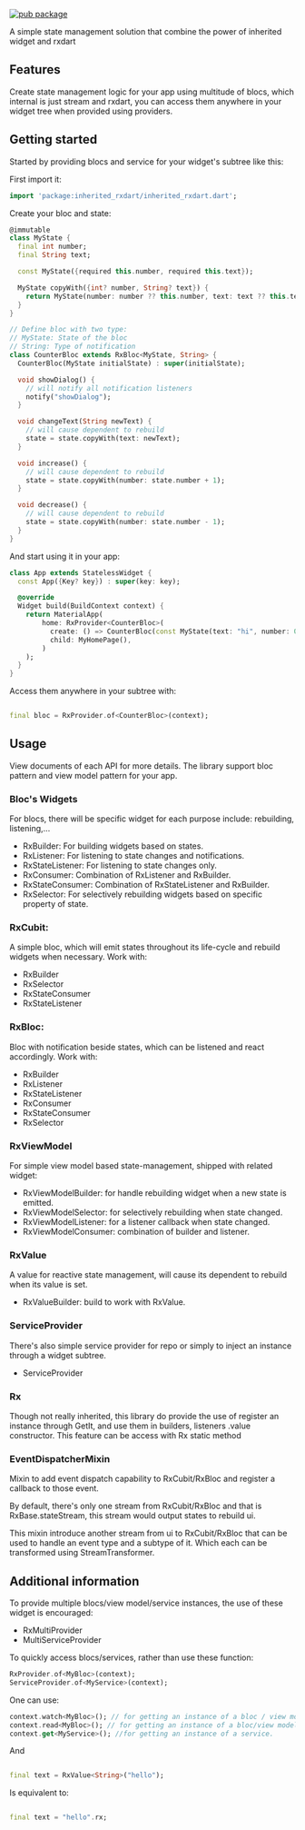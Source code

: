 <!-- 
This README describes the package. If you publish this package to pub.dev,
this README's contents appear on the landing page for your package.

For information about how to write a good package README, see the guide for
[writing package pages](https://dart.dev/guides/libraries/writing-package-pages). 

For general information about developing packages, see the Dart guide for
[creating packages](https://dart.dev/guides/libraries/create-library-packages)
and the Flutter guide for
[developing packages and plugins](https://flutter.dev/developing-packages). 
-->

[![pub package](https://img.shields.io/pub/v/inherited_rxdart?color=green&include_prereleases&style=plastic)](https://pub.dev/packages/inherited_rxdart)

A simple state management solution that combine the power of inherited widget and rxdart

## Features

Create state management logic for your app using multitude of blocs, which internal is just stream
and rxdart, you can access them anywhere in your widget tree when provided using providers.

## Getting started

Started by providing blocs and service for your widget's subtree like this:

First import it:

```dart
import 'package:inherited_rxdart/inherited_rxdart.dart';
```

Create your bloc and state:

```dart
@immutable
class MyState {
  final int number;
  final String text;

  const MyState({required this.number, required this.text});

  MyState copyWith({int? number, String? text}) {
    return MyState(number: number ?? this.number, text: text ?? this.text);
  }
}

// Define bloc with two type:
// MyState: State of the bloc
// String: Type of notification
class CounterBloc extends RxBloc<MyState, String> {
  CounterBloc(MyState initialState) : super(initialState);

  void showDialog() {
    // will notify all notification listeners
    notify("showDialog");
  }

  void changeText(String newText) {
    // will cause dependent to rebuild
    state = state.copyWith(text: newText);
  }

  void increase() {
    // will cause dependent to rebuild
    state = state.copyWith(number: state.number + 1);
  }

  void decrease() {
    // will cause dependent to rebuild
    state = state.copyWith(number: state.number - 1);
  }
}
```

And start using it in your app:

```dart
class App extends StatelessWidget {
  const App({Key? key}) : super(key: key);

  @override
  Widget build(BuildContext context) {
    return MaterialApp(
        home: RxProvider<CounterBloc>(
          create: () => CounterBloc(const MyState(text: "hi", number: 0)),
          child: MyHomePage(),
        )
    );
  }
}
```

Access them anywhere in your subtree with:

```dart

final bloc = RxProvider.of<CounterBloc>(context);
```

## Usage

View documents of each API for more details. The library support bloc pattern and view model pattern
for your app.

### Bloc's Widgets

For blocs, there will be specific widget for each purpose include: rebuilding, listening,...

- RxBuilder: For building widgets based on states.
- RxListener: For listening to state changes and notifications.
- RxStateListener: For listening to state changes only.
- RxConsumer: Combination of RxListener and RxBuilder.
- RxStateConsumer: Combination of RxStateListener and RxBuilder.
- RxSelector: For selectively rebuilding widgets based on specific property of state.

### RxCubit:

A simple bloc, which will emit states throughout its life-cycle and rebuild widgets when necessary.
Work with:

- RxBuilder
- RxSelector
- RxStateConsumer
- RxStateListener

### RxBloc:

Bloc with notification beside states, which can be listened and react accordingly. Work with:

- RxBuilder
- RxListener
- RxStateListener
- RxConsumer
- RxStateConsumer
- RxSelector

### RxViewModel

For simple view model based state-management, shipped with related widget:

- RxViewModelBuilder: for handle rebuilding widget when a new state is emitted.
- RxViewModelSelector: for selectively rebuilding when state changed.
- RxViewModelListener: for a listener callback when state changed.
- RxViewModelConsumer: combination of builder and listener.

### RxValue

A value for reactive state management, will cause its dependent to rebuild when its value is set.

- RxValueBuilder: build to work with RxValue.

### ServiceProvider

There's also simple service provider for repo or simply to inject an instance through a
widget subtree.

- ServiceProvider

### Rx

Though not really inherited, this library do provide the use of register an instance through GetIt,
and use them in builders, listeners .value constructor. This feature can be access with Rx static method

### EventDispatcherMixin
Mixin to add event dispatch capability to RxCubit/RxBloc and register
a callback to those event.

By default, there's only one stream from RxCubit/RxBloc and that is
RxBase.stateStream, this stream would output states to rebuild ui.

This mixin introduce another stream from ui to RxCubit/RxBloc that can
be used to handle an event type and a subtype of it. Which each can be
transformed using StreamTransformer.

## Additional information

To provide multiple blocs/view model/service instances, the use of these widget is encouraged:

- RxMultiProvider
- MultiServiceProvider

To quickly access blocs/services, rather than use these function:

```dart
RxProvider.of<MyBloc>(context);
ServiceProvider.of<MyService>(context);
```

One can use:

```dart
context.watch<MyBloc>(); // for getting an instance of a bloc / view model and subscribe to it's changes.
context.read<MyBloc>(); // for getting an instance of a bloc/view model
context.get<MyService>(); //for getting an instance of a service. 
```

And

```dart

final text = RxValue<String>("hello");
```

Is equivalent to:

```dart

final text = "hello".rx;
```

